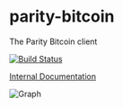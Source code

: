 # parity-bitcoin
The Parity Bitcoin client

[![Build Status][travis-image]][travis-url]

[Internal Documentation][doc-url]

![Graph][graph]

[graph]: https://github.com/ethcore/parity-bitcoin/blob/master/tools/graph.png
[travis-image]: https://travis-ci.com/ethcore/parity-bitcoin.svg?token=DMFvZu71iaTbUYx9UypX&branch=master
[travis-url]: https://travis-ci.com/ethcore/parity-bitcoin
[doc-url]: https://ethcore.github.io/parity-bitcoin/pbtc/index.html
